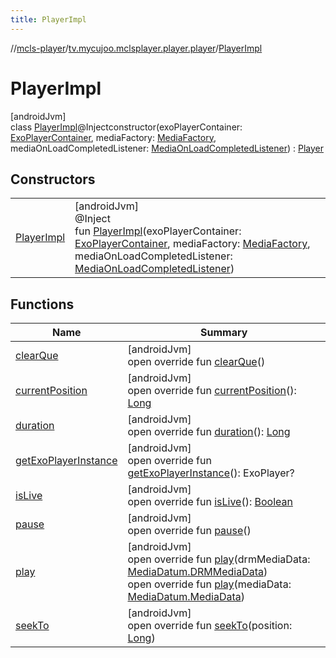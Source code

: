 ```yaml
---
title: PlayerImpl
---
```

//[mcls-player](../../../index.html)/[tv.mycujoo.mclsplayer.player.player](../index.html)/[PlayerImpl](index.html)



# PlayerImpl



[androidJvm]\
class [PlayerImpl](index.html)@Injectconstructor(exoPlayerContainer: [ExoPlayerContainer](../../tv.mycujoo.mclsplayer.player.utils/-exo-player-container/index.html), mediaFactory: [MediaFactory](../../tv.mycujoo.mclsplayer.player.model/-media-factory/index.html), mediaOnLoadCompletedListener: [MediaOnLoadCompletedListener](../-media-on-load-completed-listener/index.html)) : [Player](../-player/index.html)



## Constructors


| | |
|---|---|
| [PlayerImpl](-player-impl.html) | [androidJvm]<br>@Inject<br>fun [PlayerImpl](-player-impl.html)(exoPlayerContainer: [ExoPlayerContainer](../../tv.mycujoo.mclsplayer.player.utils/-exo-player-container/index.html), mediaFactory: [MediaFactory](../../tv.mycujoo.mclsplayer.player.model/-media-factory/index.html), mediaOnLoadCompletedListener: [MediaOnLoadCompletedListener](../-media-on-load-completed-listener/index.html)) |


## Functions


| Name | Summary |
|---|---|
| [clearQue](clear-que.html) | [androidJvm]<br>open override fun [clearQue](clear-que.html)() |
| [currentPosition](current-position.html) | [androidJvm]<br>open override fun [currentPosition](current-position.html)(): [Long](https://kotlinlang.org/api/latest/jvm/stdlib/kotlin/-long/index.html) |
| [duration](duration.html) | [androidJvm]<br>open override fun [duration](duration.html)(): [Long](https://kotlinlang.org/api/latest/jvm/stdlib/kotlin/-long/index.html) |
| [getExoPlayerInstance](get-exo-player-instance.html) | [androidJvm]<br>open override fun [getExoPlayerInstance](get-exo-player-instance.html)(): ExoPlayer? |
| [isLive](is-live.html) | [androidJvm]<br>open override fun [isLive](is-live.html)(): [Boolean](https://kotlinlang.org/api/latest/jvm/stdlib/kotlin/-boolean/index.html) |
| [pause](pause.html) | [androidJvm]<br>open override fun [pause](pause.html)() |
| [play](play.html) | [androidJvm]<br>open override fun [play](play.html)(drmMediaData: [MediaDatum.DRMMediaData](../../tv.mycujoo.mclsplayer.player.model/-media-datum/-d-r-m-media-data/index.html))<br>open override fun [play](play.html)(mediaData: [MediaDatum.MediaData](../../tv.mycujoo.mclsplayer.player.model/-media-datum/-media-data/index.html)) |
| [seekTo](seek-to.html) | [androidJvm]<br>open override fun [seekTo](seek-to.html)(position: [Long](https://kotlinlang.org/api/latest/jvm/stdlib/kotlin/-long/index.html)) |

